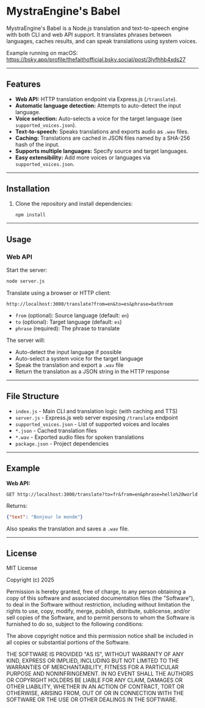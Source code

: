 # MystraEngine's Babel

MystraEngine's Babel is a Node.js translation and text-to-speech engine with both CLI and web API support. It translates phrases between languages, caches results, and can speak translations using system voices.

Example running on macOS:  
https://bsky.app/profile/thefaithofficial.bsky.social/post/3lyfhhb4xds27

---

## Features
- **Web API:** HTTP translation endpoint via Express.js (`/translate`).
- **Automatic language detection:** Attempts to auto-detect the input language.
- **Voice selection:** Auto-selects a voice for the target language (see `supported_voices.json`).
- **Text-to-speech:** Speaks translations and exports audio as `.wav` files.
- **Caching:** Translations are cached in JSON files named by a SHA-256 hash of the input.
- **Supports multiple languages:** Specify source and target languages.
- **Easy extensibility:** Add more voices or languages via `supported_voices.json`.

---

## Installation

1. Clone the repository and install dependencies:

    ```sh
    npm install
    ```

---

## Usage

### Web API

Start the server:

```sh
node server.js
```

Translate using a browser or HTTP client:

```
http://localhost:3000/translate?from=en&to=es&phrase=bathroom
```

- `from` (optional): Source language (default: `en`)
- `to` (optional): Target language (default: `es`)
- `phrase` (required): The phrase to translate

The server will:
- Auto-detect the input language if possible
- Auto-select a system voice for the target language
- Speak the translation and export a `.wav` file
- Return the translation as a JSON string in the HTTP response

---

## File Structure

- `index.js` - Main CLI and translation logic (with caching and TTS)
- `server.js` - Express.js web server exposing `/translate` endpoint
- `supported_voices.json` - List of supported voices and locales
- `*.json` - Cached translation files
- `*.wav` - Exported audio files for spoken translations
- `package.json` - Project dependencies

---

## Example

**Web API:**
```
GET http://localhost:3000/translate?to=fr&from=en&phrase=hello%20world
```
Returns:
```json
{"text": "Bonjour le monde"}
```
Also speaks the translation and saves a `.wav` file.

---

## License

MIT License

Copyright (c) 2025

Permission is hereby granted, free of charge, to any person obtaining a copy
of this software and associated documentation files (the "Software"), to deal
in the Software without restriction, including without limitation the rights
to use, copy, modify, merge, publish, distribute, sublicense, and/or sell
copies of the Software, and to permit persons to whom the Software is
furnished to do so, subject to the following conditions:

The above copyright notice and this permission notice shall be included in all
copies or substantial portions of the Software.

THE SOFTWARE IS PROVIDED "AS IS", WITHOUT WARRANTY OF ANY KIND, EXPRESS OR
IMPLIED, INCLUDING BUT NOT LIMITED TO THE WARRANTIES OF MERCHANTABILITY,
FITNESS FOR A PARTICULAR PURPOSE AND NONINFRINGEMENT. IN NO EVENT SHALL THE
AUTHORS OR COPYRIGHT HOLDERS BE LIABLE FOR ANY CLAIM, DAMAGES OR OTHER
LIABILITY, WHETHER IN AN ACTION OF CONTRACT, TORT OR OTHERWISE, ARISING FROM,
OUT OF OR IN CONNECTION WITH THE SOFTWARE OR THE USE OR OTHER DEALINGS IN THE
SOFTWARE.
